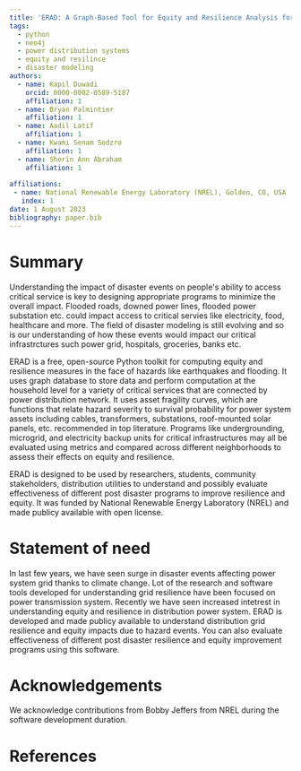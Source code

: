 ```yaml
---
title: 'ERAD: A Graph-Based Tool for Equity and Resilience Analysis for Power Distribution Systems.'
tags:
  - python
  - neo4j
  - power distribution systems
  - equity and resilince
  - disaster modeling
authors:
  - name: Kapil Duwadi
    orcid: 0000-0002-0589-5187
    affiliation: 1
  - name: Bryan Palmintier
    affiliation: 1
  - name: Aadil Latif
    affiliation: 1
  - name: Kwami Senam Sedzro
    affiliation: 1
  - name: Sherin Ann Abraham
    affiliation: 1
  
affiliations:
 - name: National Renewable Energy Laboratory (NREL), Golden, CO, USA
   index: 1
date: 1 August 2023
bibliography: paper.bib
---
```


# Summary

Understanding the impact of disaster events on people's ability to access critical service is key to designing appropriate programs to minimize the overall impact. Flooded roads, downed power lines, flooded power substation etc. could impact access to critical servies like electricity, food, healthcare and more. The field of disaster modeling is still evolving and so is our understanding of how these events would impact our critical infrastrctures such power grid, hospitals, groceries, banks etc.

ERAD is a free, open-source Python toolkit for computing equity and resilience measures in the face of hazards like earthquakes and flooding. It uses graph database to store data and perform computation at the household level for a variety of critical services that are connected by power distribution network. It uses asset fragility curves, which are functions that relate hazard severity to survival probability for power system assets including cables, transformers, substations, roof-mounted solar panels, etc. recommended in top literature. Programs like undergrounding, microgrid, and electricity backup units for critical infrastructures may all be evaluated using metrics and compared across different neighborhoods to assess their effects on equity and resilience.

ERAD is designed to be used by researchers, students, community stakeholders, distribution utilities to understand and possibly evaluate effectiveness of different post disaster programs to improve resilience and equity. It was funded by National Renewable Energy Laboratory (NREL) and made publicy available with open license.

# Statement of need

In last few years, we have seen surge in disaster events affecting power system grid thanks to climate change. Lot of the research and software tools developed for understanding grid resilience have been focused on power transmission system. Recently we have seen increased intetrest in understanding equity and resilience in distribution power system. ERAD is developed and made publicy available to understand distribution grid resilience and equity impacts due to hazard events. You can also evaluate effectiveness of different post disaster resilience and equity improvement programs using this software.


# Acknowledgements

We acknowledge contributions from Bobby Jeffers from NREL during the software development duration.

# References